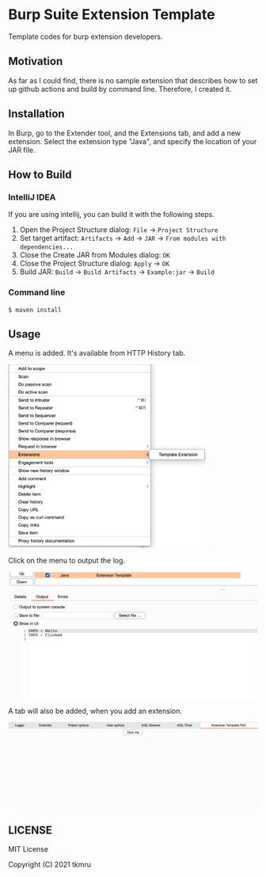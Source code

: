# Burp Suite Extension Template

Template codes for burp extension developers.

## Motivation
As far as I could find, there is no sample extension that describes how to set up github actions and build by command line. Therefore, I created it.

## Installation
In Burp, go to the Extender tool, and the Extensions tab, and add a new extension. Select the extension type "Java", and specify the location of your JAR file.

## How to Build
### IntelliJ IDEA
If you are using intellij, you can build it with the following steps.

1. Open the Project Structure dialog: `File` -> `Project Structure`
2. Set target artifact: `Artifacts` -> `Add` -> `JAR` -> `From modules with dependencies...`
3. Close the Create JAR from Modules dialog: `OK`
4. Close the Project Structure dialog: `Apply` -> `OK`
5. Build JAR: `Build` -> `Build Artifacts` -> `Example:jar` -> `Build`

### Command line

```
$ maven install
```

## Usage
A menu is added. It's available from HTTP History tab.

<img src="img/menu.png" width=400px>

Click on the menu to output the log.

<img src="img/log.png" width=600px>

A tab will also be added, when you add an extension.

<img src="img/tab.png" width=700px>

## LICENSE

MIT License

Copyright (C) 2021 tkmru
